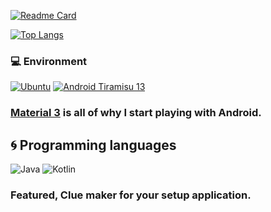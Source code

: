 [![Readme Card](https://github-readme-stats-one-bice.vercel.app/api?username=c3eru&show_icons=true&border_radius=20&role=OWNER,ORGANIZATION_MEMBER,COLLABORATOR)](https://github.com/anuraghazra/github-readme-stats)  

[![Top Langs](https://github-readme-stats-one-bice.vercel.app/api/top-langs/?username=c3eru&layout=compact&exclude_repo=Hardware-Course&hide=Jupyter%20Notebook,MATLAB&role=OWNER,ORGANIZATION_MEMBER&border_radius=20&langs_count=10)](https://github.com/anuraghazra/github-readme-stats)  

### 💻 Environment
[![Ubuntu](https://img.shields.io/badge/ubuntu-latest%20-orange)](https://ubuntu.com/)
[![Android Tiramisu 13](https://img.shields.io/badge/Android%20Tiramisu%2013-3ddc84?style=flat-square&logo=android&logoColor=ffffff)](https://www.android.com/android-13/)
### [Material 3](https://m3.material.io/) is all of why I start playing with Android.

## 🌀 Programming languages

![Java](https://img.shields.io/badge/-Java-007396?style=flat-square&logo=Java&logoColor=fff)
![Kotlin](https://img.shields.io/badge/-Kotlin-7f52ff?style=flat-square&logo=kotlin&logoColor=fff)

### Featured, Clue maker for your setup application.
 
